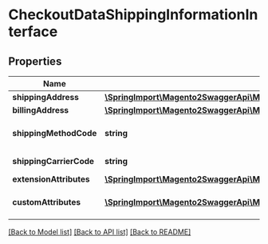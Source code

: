 # CheckoutDataShippingInformationInterface

## Properties
Name | Type | Description | Notes
------------ | ------------- | ------------- | -------------
**shippingAddress** | [**\SpringImport\Magento2SwaggerApi\Model\QuoteDataAddressInterface**](QuoteDataAddressInterface.md) |  | 
**billingAddress** | [**\SpringImport\Magento2SwaggerApi\Model\QuoteDataAddressInterface**](QuoteDataAddressInterface.md) |  | [optional] 
**shippingMethodCode** | **string** | Shipping method code | 
**shippingCarrierCode** | **string** | Carrier code | 
**extensionAttributes** | [**\SpringImport\Magento2SwaggerApi\Model\CheckoutDataShippingInformationExtensionInterface**](CheckoutDataShippingInformationExtensionInterface.md) |  | [optional] 
**customAttributes** | [**\SpringImport\Magento2SwaggerApi\Model\FrameworkAttributeInterface[]**](FrameworkAttributeInterface.md) | Custom attributes values. | [optional] 

[[Back to Model list]](../README.md#documentation-for-models) [[Back to API list]](../README.md#documentation-for-api-endpoints) [[Back to README]](../README.md)


